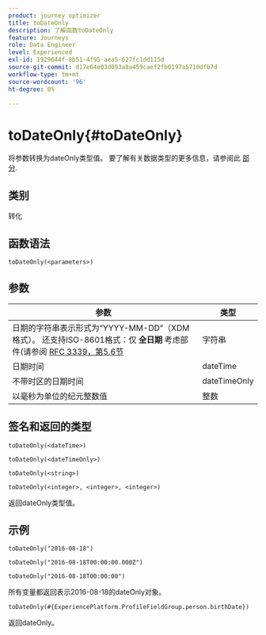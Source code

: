 ```yaml
---
product: journey optimizer
title: toDateOnly
description: 了解函数toDateOnly
feature: Journeys
role: Data Engineer
level: Experienced
exl-id: 1929644f-8b51-4f95-aea5-627fc1dd115d
source-git-commit: d17e64e03d093a8a459caef2fb0197a5710dfb7d
workflow-type: tm+mt
source-wordcount: '96'
ht-degree: 0%

---
```


# toDateOnly{#toDateOnly}

将参数转换为dateOnly类型值。 要了解有关数据类型的更多信息，请参阅此 [部分](../expression/data-types.md).

## 类别

转化

## 函数语法

`toDateOnly(<parameters>)`

## 参数

| 参数 | 类型 |
|-----------|------------------|
| 日期的字符串表示形式为“YYYY-MM-DD”（XDM格式）。 还支持ISO-8601格式：仅 **全日期** 考虑部件(请参阅 [RFC 3339，第5.6节](https://www.rfc-editor.org/rfc/rfc3339#section-5.6) | 字符串 |
| 日期时间 | dateTime |
| 不带时区的日期时间 | dateTimeOnly |
| 以毫秒为单位的纪元整数值 | 整数 |

## 签名和返回的类型

`toDateOnly(<dateTime>)`

`toDateOnly(<dateTimeOnly>)`

`toDateOnly(<string>)`

`toDateOnly(<integer>, <integer>, <integer>)`

返回dateOnly类型值。

## 示例

`toDateOnly("2016-08-18")`

`toDateOnly("2016-08-18T00:00:00.000Z")`

`toDateOnly("2016-08-18T00:00:00")`

所有变量都返回表示2016-08-18的dateOnly对象。

`toDateOnly(#{ExperiencePlatform.ProfileFieldGroup.person.birthDate})`

返回dateOnly。
